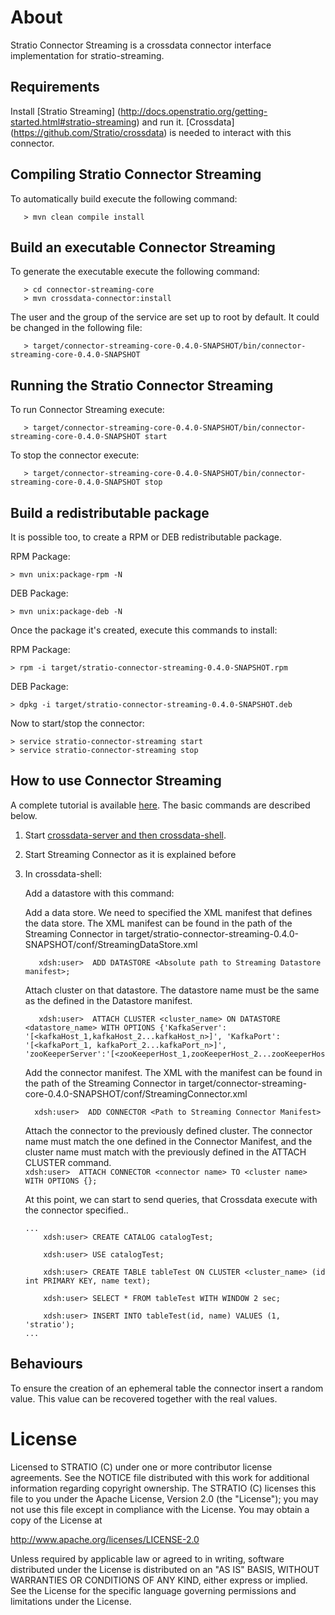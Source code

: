 # About #


Stratio Connector Streaming is a crossdata connector interface implementation for stratio-streaming.

## Requirements ##

Install [Stratio Streaming] (http://docs.openstratio.org/getting-started.html#stratio-streaming) and run it. 
[Crossdata] (https://github.com/Stratio/crossdata) is needed to interact with this connector.

## Compiling Stratio Connector Streaming ##

To automatically build execute the following command:

```
   > mvn clean compile install
```

## Build an executable Connector Streaming ##

To generate the executable execute the following command:

```
   > cd connector-streaming-core
   > mvn crossdata-connector:install
```

The user and the group of the service are set up to root by default. It could be changed in the following file:

```
   > target/connector-streaming-core-0.4.0-SNAPSHOT/bin/connector-streaming-core-0.4.0-SNAPSHOT
```

## Running the Stratio Connector Streaming ##

To run Connector Streaming execute:

```
   > target/connector-streaming-core-0.4.0-SNAPSHOT/bin/connector-streaming-core-0.4.0-SNAPSHOT start
```

To stop the connector execute:

```
   > target/connector-streaming-core-0.4.0-SNAPSHOT/bin/connector-streaming-core-0.4.0-SNAPSHOT stop
```

## Build a redistributable package ##

It is possible too, to create a RPM or DEB redistributable package.

RPM Package:

    > mvn unix:package-rpm -N

DEB Package:

    > mvn unix:package-deb -N

Once the package it's created, execute this commands to install:

RPM Package:

    > rpm -i target/stratio-connector-streaming-0.4.0-SNAPSHOT.rpm

DEB Package:

    > dpkg -i target/stratio-connector-streaming-0.4.0-SNAPSHOT.deb

Now to start/stop the connector:

    > service stratio-connector-streaming start
    > service stratio-connector-streaming stop




## How to use Connector Streaming ##

A complete tutorial is available [here](_doc/FirstSteps.md). The basic commands are described below.

 1. Start [crossdata-server and then crossdata-shell](https://github.com/Stratio/crossdata).  
 2. Start Streaming Connector as it is explained before
 3. In crossdata-shell:
    
    Add a datastore with this command:

    Add a data store. We need to specified the XML manifest that defines the data store. The XML manifest can be found in the path of the Streaming Connector in target/stratio-connector-streaming-0.4.0-SNAPSHOT/conf/StreamingDataStore.xml
      
      ```
         xdsh:user>  ADD DATASTORE <Absolute path to Streaming Datastore manifest>;
      ```

    Attach cluster on that datastore. The datastore name must be the same as the defined in the Datastore manifest.
    
      ```
         xdsh:user>  ATTACH CLUSTER <cluster_name> ON DATASTORE <datastore_name> WITH OPTIONS {'KafkaServer': '[<kafkaHost_1,kafkaHost_2...kafkaHost_n>]', 'KafkaPort': '[<kafkaPort_1, kafkaPort_2...kafkaPort_n>]', 'zooKeeperServer':'[<zooKeeperHost_1,zooKeeperHost_2...zooKeeperHost_n>]','zooKeeperPort':'[<zooKeeperPort_1,zooKeeperPort_2...zooKeeperPort_n>]'};
      ```

    Add the connector manifest. The XML with the manifest can be found in the path of the Streaming Connector in target/connector-streaming-core-0.4.0-SNAPSHOT/conf/StreamingConnector.xml

       ```
         xdsh:user>  ADD CONNECTOR <Path to Streaming Connector Manifest>
       ```
    
    Attach the connector to the previously defined cluster. The connector name must match the one defined in the 
    Connector Manifest, and the cluster name must match with the previously defined in the ATTACH CLUSTER command.    
        ```
            xdsh:user>  ATTACH CONNECTOR <connector name> TO <cluster name> WITH OPTIONS {};
        ```
    
    At this point, we can start to send queries, that Crossdata execute with the connector specified..
    
        ...
            xdsh:user> CREATE CATALOG catalogTest;
        
            xdsh:user> USE catalogTest;
        
            xdsh:user> CREATE TABLE tableTest ON CLUSTER <cluster_name> (id int PRIMARY KEY, name text);
    
            xdsh:user> SELECT * FROM tableTest WITH WINDOW 2 sec;

            xdsh:user> INSERT INTO tableTest(id, name) VALUES (1, 'stratio');
        ...


## Behaviours ##
To ensure the creation of an ephemeral table the connector insert a random value. This value can be recovered together with the real values.

# License #

Licensed to STRATIO (C) under one or more contributor license agreements.
See the NOTICE file distributed with this work for additional information
regarding copyright ownership.  The STRATIO (C) licenses this file
to you under the Apache License, Version 2.0 (the
"License"); you may not use this file except in compliance
with the License.  You may obtain a copy of the License at

  http://www.apache.org/licenses/LICENSE-2.0

Unless required by applicable law or agreed to in writing,
software distributed under the License is distributed on an
"AS IS" BASIS, WITHOUT WARRANTIES OR CONDITIONS OF ANY
KIND, either express or implied.  See the License for the
specific language governing permissions and limitations
under the License.





